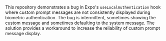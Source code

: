 This repository demonstrates a bug in Expo's `useLocalAuthentication` hook where custom prompt messages are not consistently displayed during biometric authentication. The bug is intermittent, sometimes showing the custom message and sometimes defaulting to the system message. The solution provides a workaround to increase the reliability of custom prompt message display.
